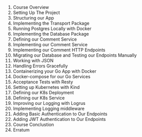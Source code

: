 1. Course Overview
2. Setting Up The Project
3. Structuring our App
4. Implementing the Transport Package
5. Running Postgres Locally with Docker
6. Implementing the Database Package
7. Defining our Comment Service
8. Implementing our Comment Service
9. Implementing our Comment HTTP Endpoints
10. Migrating our Database and Testing our Endpoints Manually
11. Working with JSON
12. Handling Errors Gracefully
13. Containerizing your Go App with Docker
14. Docker-compose for our Go Services
15. Acceptance Tests with Resty
16. Setting up Kubernetes with Kind
17. Defining our K8s Deployment
18. Defining our K8s Service
19. Improving our Logging with Logrus
20. Implementing Logging middleware
21. Adding Basic Authentication to Our Endpoints
22. Adding JWT Authentication to Our Endpoints
23. Course Conclustion
24. Erratum